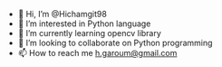 - 👋 Hi, I’m @Hichamgit98
- 👀 I’m interested in Python language
- 🌱 I’m currently learning opencv library
- 💞️ I’m looking to collaborate on Python programming
- 📫 How to reach me h.garoum@gmail.com

<!---
Hichamgit98/Hichamgit98 is a ✨ special ✨ repository because its `README.md` (this file) appears on your GitHub profile.
You can click the Preview link to take a look at your changes.
--->
